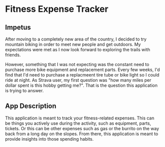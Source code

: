 # Fitness Expense Tracker
## Impetus
After moving to a completely new area of the country, I decided to try mountain biking in order to meet new people and get outdoors. My expectations were met as I now look forward to exploring the trails with friends.

However, something that I was not expecting was the constant need to purchase more bike equipment and replacement parts. Every few weeks, I'd find that I'd need to purchase a replacmeent tire tube or bike light so I could ride at night. As Strava user, my first question was "how many miles per dollar spent is this hobby getting me?". That is the question this application is trying to answer.

## App Description
This application is meant to track your fitness-related expenses. This can be things you actively use during the activity, such as equipment, parts, tickets. Or this can be other expenses such as gas or the burrito on the way back from a long day on the slopes. From there, this application is meant to provide insights into those spending habits.
